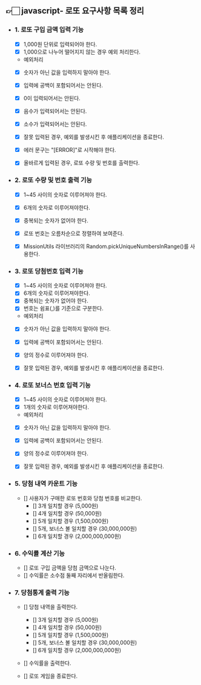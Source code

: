 ## 👉🏻 javascript- 로또 요구사항 목록 정리

- ### 1. 로또 구입 금액 입력 기능

  - [x] 1,000원 단위로 입력되어야 한다.
  - [x] 1,000으로 나누어 떨어지지 않는 경우 예외 처리한다.

  - 예외처리
  - [x] 숫자가 아닌 값을 입력하지 말아야 한다.
  - [x] 입력에 공백이 포함되어서는 안된다.
  - [x] 0이 입력되어서는 안된다.
  - [x] 음수가 입력되어서는 안된다.
  - [x] 소수가 입력되어서는 안된다.

  - [x] 잘못 입력된 경우, 예외를 발생시킨 후 애플리케이션을 종료한다.
  - [x] 에러 문구는 "[ERROR]"로 시작해야 한다.

  - [x] 올바르게 입력된 경우, 로또 수량 및 번호를 출력한다.

- ### 2. 로또 수량 및 번호 출력 기능

  - [x] 1~45 사이의 숫자로 이루어져야 한다.
  - [x] 6개의 숫자로 이루어져야한다.
  - [x] 중복되는 숫자가 없어야 한다.
  - [x] 로또 번호는 오름차순으로 정렬하여 보여준다.

  - [x] MissionUtils 라이브러리의 Random.pickUniqueNumbersInRange()를 사용한다.

- ### 3. 로또 당첨번호 입력 기능

  - [x] 1~45 사이의 숫자로 이루어져야 한다.
  - [x] 6개의 숫자로 이루어져야한다.
  - [x] 중복되는 숫자가 없어야 한다.
  - [x] 번호는 쉼표(,)를 기준으로 구분한다.

  - 예외처리
  - [x] 숫자가 아닌 값을 입력하지 말아야 한다.
  - [x] 입력에 공백이 포함되어서는 안된다.
  - [x] 양의 정수로 이루어져야 한다.

  - [x] 잘못 입력된 경우, 예외를 발생시킨 후 애플리케이션을 종료한다.

- ### 4. 로또 보너스 번호 입력 기능

  - [x] 1~45 사이의 숫자로 이루어져야 한다.
  - [x] 1개의 숫자로 이루어져야한다.

  - 예외처리
  - [x] 숫자가 아닌 값을 입력하지 말아야 한다.
  - [x] 입력에 공백이 포함되어서는 안된다.
  - [x] 양의 정수로 이루어져야 한다.

  - [x] 잘못 입력된 경우, 예외를 발생시킨 후 애플리케이션을 종료한다.

- ### 5. 당첨 내역 카운트 기능

  - [] 사용자가 구매한 로또 번호와 당첨 번호를 비교한다.
    - [] 3개 일치할 경우 (5,000원)
    - [] 4개 일치할 경우 (50,000원)
    - [] 5개 일치할 경우 (1,500,000원)
    - [] 5개, 보너스 볼 일치할 경우 (30,000,000원)
    - [] 6개 일치할 경우 (2,000,000,000원)

- ### 6. 수익률 계산 기능

  - [] 로또 구입 금액을 당첨 금액으로 나눈다.
  - [] 수익률은 소수점 둘째 자리에서 반올림한다.

- ### 7. 당첨통계 출력 기능

  - [] 당첨 내역을 출력한다.
    - [] 3개 일치할 경우 (5,000원)
    - [] 4개 일치할 경우 (50,000원)
    - [] 5개 일치할 경우 (1,500,000원)
    - [] 5개, 보너스 볼 일치할 경우 (30,000,000원)
    - [] 6개 일치할 경우 (2,000,000,000원)
  - [] 수익률을 출력한다.

  - [] 로또 게임을 종료한다.
